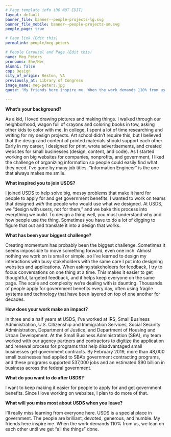 ```yaml
---
# Page template info (DO NOT EDIT)
layout: default
banner_file: banner--people-projects-lg.svg
banner_file_mobile: banner--people-projects-sm.svg
people_page: true

# Page link (Edit this)
permalink: people/meg-peters

# People Carousel and Page (Edit this)
name: Meg Peters
pronouns: She/Her
alumni: false
cop: Design
city_of_origin: Reston, VA
previously_at: Library of Congress
image_name: meg-peters.jpg
quote: "My friends here inspire me. When the work demands 110% from us, we lean on each other until we get “all the things” done."

---
```


**What’s your background?**

As a kid, I loved drawing pictures and making things. I walked through our neighborhood, wagon full of crayons and coloring books in tow, asking other kids to color with me. In college, I spent a lot of time researching and writing for my design projects. Art school didn’t require this, but I believed that the design and content of printed materials should support each other. Early in my career, I designed for print, wrote advertisements, and created websites for small businesses (design, content, and code). As I started working on big websites for companies, nonprofits, and government, I liked the challenge of organizing information so people could easily find what they need. I’ve gone by many job titles. “Information Engineer” is the one that always makes me smile.

**What inspired you to join USDS?**

I joined USDS to help solve big, messy problems that make it hard for people to apply for and get government benefits. I wanted to work on teams that designed _with_ the people who would use what we designed. At USDS, we “design with users, not for them,” and we bake this process into everything we build. To design a thing well, you must understand why and how people use the thing. Sometimes you have to do a lot of digging to figure that out and translate it into a design that works.

**What has been your biggest challenge?**

Creating momentum has probably been the biggest challenge. Sometimes it seems impossible to move something forward, even one inch. Almost nothing we work on is small or simple, so I’ve learned to design my interactions with busy stakeholders with the same care I put into designing websites and applications. When asking stakeholders for feedback, I try to focus conversations on one thing at a time. This makes it easier to get thoughtful, targeted feedback, and it helps keep everyone on the same page. The scale and complexity we’re dealing with is daunting. Thousands of people apply for government benefits every day, often using fragile systems and technology that have been layered on top of one another for decades.

**How does your work make an impact?**

In three and a half years at USDS, I’ve worked at IRS, Small Business Administration, U.S. Citizenship and Immigration Services, Social Security Administration, Department of Justice, and Department of Housing and Urban Development. At the Small Business Administration (SBA), my team worked with our agency partners and contractors to digitize the application and renewal process for programs that help disadvantaged small businesses get government contracts. By February 2019, more than 48,000 small businesses had applied to SBA’s government contracting programs, and these programs supported 537,000 jobs and an estimated $90 billion in business across the federal government.

**What do you want to do after USDS?**

I want to keep making it easier for people to apply for and get government benefits. Since I love working on websites, I plan to do more of that.

**What will you miss most about USDS when you leave?**

I’ll really miss learning from everyone here. USDS is a special place in government. The people are brilliant, devoted, generous, and humble. My friends here inspire me. When the work demands 110% from us, we lean on each other until we get “all the things” done.
